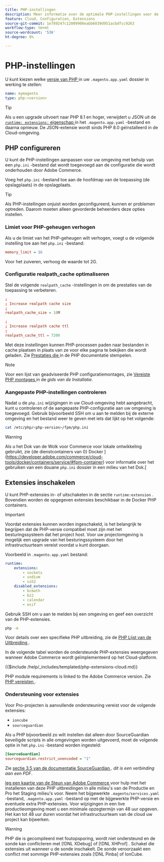 ```yaml
---
title: PHP-instellingen
description: Meer informatie over de optimale PHP-instellingen voor de configuratie van Commerce-toepassingen in de cloudinfrastructuur.
feature: Cloud, Configuration, Extensions
source-git-commit: 1e789247c12009908eabb6039d951acbdfcc9263
workflow-type: tm+mt
source-wordcount: '536'
ht-degree: 0%

---
```


# PHP-instellingen

U kunt kiezen welke [ versie van PHP ](https://experienceleague.adobe.com/docs/commerce-operations/installation-guide/system-requirements.html) in uw `.magento.app.yaml` dossier in werking te stellen:

```yaml
name: mymagento
type: php:<version>
```

>[!TIP]
>
>Als u een upgrade uitvoert naar PHP 8.1 en hoger, verwijdert u JSON uit de [`runtime: extensions:` eigenschap ](properties.md#runtime) in het `.magento.app.yaml` -bestand en daarna opnieuw. De JSON-extensie wordt sinds PHP 8.0 geïnstalleerd in de Cloud-omgeving.

## PHP configureren

U kunt de PHP-instellingen aanpassen voor uw omgeving met behulp van een `php.ini` -bestand dat wordt toegevoegd aan de configuratie die wordt onderhouden door Adobe Commerce.

Voeg het `php.ini` -bestand toe aan de hoofdmap van de toepassing (de opslagplaats) in de opslagplaats.

>[!TIP]
>
>Als PHP-instellingen onjuist worden geconfigureerd, kunnen er problemen optreden. Daarom moeten alleen gevorderde beheerders deze opties instellen.

### Limiet voor PHP-geheugen verhogen

Als u de limiet van het PHP-geheugen wilt verhogen, voegt u de volgende instelling toe aan het `php.ini` -bestand:

```ini
memory_limit = 1G
```

Voor het zuiveren, verhoog de waarde tot 2G.

### Configuratie realpath_cache optimaliseren

Stel de volgende `realpath_cache` -instellingen in om de prestaties van de toepassing te verbeteren.

```conf
;
; Increase realpath cache size
;
realpath_cache_size = 10M

;
; Increase realpath cache ttl
;
realpath_cache_ttl = 7200
```

Met deze instellingen kunnen PHP-processen paden naar bestanden in cache plaatsen in plaats van ze voor elke pagina te bekijken die wordt geladen. Zie [ Prestaties die ](https://www.php.net/manual/en/ini.core.php) in de PHP documentatie stempelen.

>[!NOTE]
>
>Voor een lijst van geadviseerde PHP configuratiemontages, zie [ Vereiste PHP montages ](https://experienceleague.adobe.com/docs/commerce-operations/installation-guide/prerequisites/php-settings.html) in de _gids van de Installatie_.

### Aangepaste PHP-instellingen controleren

Nadat u de `php.ini` wijzigingen in uw Cloud-omgeving hebt aangebracht, kunt u controleren of de aangepaste PHP-configuratie aan uw omgeving is toegevoegd. Gebruik bijvoorbeeld SSH om u aan te melden bij de externe omgeving en het bestand weer te geven met iets dat lijkt op het volgende:

```bash
cat /etc/php/<php-version>/fpm/php.ini
```

>[!WARNING]
>
>Als u het Dok van de Wolk voor Commerce voor lokale ontwikkeling gebruikt, zie {de dienstcontainers van 0} Docker ](https://developer.adobe.com/commerce/cloud-tools/docker/containers/service/#fpm-container) voor informatie over het gebruiken van een douane `php.ini` dossier in een milieu van het Dok.[

## Extensies inschakelen

U kunt PHP-extensies in- of uitschakelen in de sectie `runtime:extension` . Bovendien worden de opgegeven extensies beschikbaar in de Docker PHP containers.

>[!IMPORTANT]
>
>Voordat extensies kunnen worden ingeschakeld, is het belangrijk te begrijpen dat de PHP-versie compatibel moet zijn met het besturingssysteem dat het project host. Voor uw projectomgeving is mogelijk een upgrade van het besturingssysteem door het infrastructuurteam vereist voordat u kunt doorgaan.

Voorbeeld in `.magento.app.yaml` bestand:

```yaml
runtime:
    extensions:
        - sockets
        - sodium
        - ssh2
    disabled_extensions:
        - bcmath
        - bz2
        - calendar
        - exif
```

Gebruik SSH om u aan te melden bij een omgeving en geef een overzicht van de PHP-extensies.

```bash
php -m
```

Voor details over een specifieke PHP uitbreiding, zie de [ PHP Lijst van de Uitbreiding ](https://www.php.net/manual/en/extensions.alphabetical.php).

In de volgende tabel worden de ondersteunde PHP-extensies weergegeven wanneer Adobe Commerce wordt geïmplementeerd op het Cloud-platform.

{{$include /help/_includes/templated/php-extensions-cloud.md}}

PHP module requirements is linked to the Adobe Commerce version. Zie [ PHP vereisten ](https://experienceleague.adobe.com/docs/commerce-operations/installation-guide/prerequisites/php-settings.html).

### Ondersteuning voor extensies

Voor Pro-projecten is aanvullende ondersteuning vereist voor de volgende extensies:

- `ioncube`
- `sourceguardian`

Als u PHP bijvoorbeeld zo wilt instellen dat alleen door SourceGuardian beveiligde scripts in alle omgevingen worden uitgevoerd, moet de volgende optie in het `php.ini` -bestand worden ingesteld:

```ini
[SourceGuardian]
sourceguardian.restrict_unencoded = "1"
```

Zie [ sectie 3.5 van de documentatie SourceGuardian ](https://sourceguardian.com/demofiles/files/SourceGuardian%20for%20Linux%20User%20Manual.pdf). _dit is een verbinding aan een PDF_.

[ leg een kaartje van de Steun van Adobe Commerce ](https://experienceleague.adobe.com/docs/commerce-knowledge-base/kb/help-center-guide/magento-help-center-user-guide.html#submit-ticket) voor hulp met het installeren van deze PHP uitbreidingen in alle milieu&#39;s van de Productie en Pro het Staging milieu&#39;s voor. Neem het bijgewerkte `.magento/services.yaml` -bestand, `.magento.app.yaml` -bestand op met de bijgewerkte PHP-versie en eventuele extra PHP-extensies. Voor wijzigingen in een live productieomgeving moet u een minimale opzegtermijn van 48 uur opgeven. Het kan tot 48 uur duren voordat het infrastructuurteam van de cloud uw project kan bijwerken.

>[!WARNING]
>
>PHP die is gecompileerd met foutopsporing, wordt niet ondersteund en de sonde kan conflicteren met [!DNL XDebug] of [!DNL XHProf] . Schakel die extensies uit wanneer u de sonde inschakelt. De sonde veroorzaakt een conflict met sommige PHP-extensies zoals [!DNL Pinba] of IonCube.
